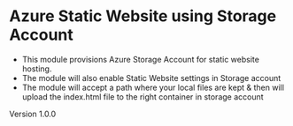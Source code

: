 # Azure Static Website using Storage Account
- This module provisions Azure Storage Account for static website hosting.
- The module will also enable Static Website settings in Storage account
- The module will accept a path where your local files are kept & then will upload the index.html file to the right container in storage account


Version 1.0.0
